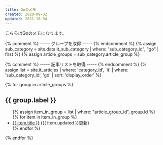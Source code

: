 ```yaml
---
title: Goのメモ
created: 2020-09-02
updated: 2021-10-04
---
```

こちらはGoのメモになります。

{% comment %} ----- グループを取得 ----- {% endcomment %}
{% assign sub_category = site.data.it_sub_category | where: "sub_category_id", "go" | first %}
{% assign article_groups = sub_category.article_group %}

{% comment %} ----- 記事リストを取得 ----- {% endcomment %}
{% assign list = site.it_articles | where: 'category_id', 'it'
                                  | where: 'sub_category_id', 'go'
                                  | sort: 'display_order' %}

{% for group in article_groups %}
## {{ group.label }}
<ul>
    {% assign item_in_group = list | where: "article_group_id", group.id %}
    {% for item in item_in_group %}
        <li><a href="{{ item.url }}">{{ item.title }}</a> ({{ item.updated }}更新)</li>
    {% endfor %}
</ul>
{% endfor %}
